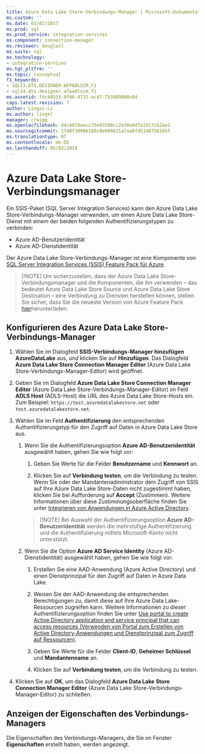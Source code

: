 ```yaml
---
title: Azure Data Lake Store-Verbindungs-Manager | Microsoft-Dokumentation
ms.custom: ''
ms.date: 03/02/2017
ms.prod: sql
ms.prod_service: integration-services
ms.component: connection-manager
ms.reviewer: douglasl
ms.suite: sql
ms.technology:
- integration-services
ms.tgt_pltfrm: ''
ms.topic: conceptual
f1_keywords:
- SQL13.DTS.DESIGNER.AFPADLSCM.F1
- sql14.dts.designer.afpadlscm.f1
ms.assetid: f4c44553-0f08-4731-ac47-7534990b8c8d
caps.latest.revision: 7
author: Lingxi-Li
ms.author: lingxl
manager: craigg
ms.openlocfilehash: 44cb070aacc75e93509cc2e30addfa1917c62ae1
ms.sourcegitcommit: 1740f3090b168c0e809611a7aa6fd514075616bf
ms.translationtype: HT
ms.contentlocale: de-DE
ms.lasthandoff: 05/03/2018
---
```

# <a name="azure-data-lake-store-connection-manager"></a>Azure Data Lake Store-Verbindungsmanager
Ein SSIS-Paket (SQL Server Integration Services) kann den Azure Data Lake Store-Verbindungs-Manager verwenden, um einen Azure Data Lake Store-Dienst mit einem der beiden folgenden Authentifizierungstypen zu verbinden:
-   Azure AD-Benutzeridentität
-   Azure AD-Dienstidentität 

Der Azure Data Lake Store-Verbindungs-Manager ist eine Komponente von [SQL Server Integration Services (SSIS) Feature Pack für Azure](../../integration-services/azure-feature-pack-for-integration-services-ssis.md).

>   [!NOTE]
> Um sicherzustellen, dass der Azure Data Lake Store-Verbindungsmanager und die Komponenten, die ihn verwenden – das bedeutet Azure Data Lake Store Source und Azure Data Lake Store Destination – eine Verbindung zu Diensten herstellen können, stellen Sie sicher, dass Sie die neueste Version von Azure Feature Pack [hier](https://www.microsoft.com/download/details.aspx?id=49492)herunterladen. 
 
## <a name="configure-the-azure-data-lake-store-connection-manager"></a>Konfigurieren des Azure Data Lake Store-Verbindungs-Manager

1.  Wählen Sie im Dialogfeld **SSIS-Verbindungs-Manager hinzufügen** **AzureDataLake** aus, und klicken Sie auf **Hinzufügen**. Das Dialogfeld **Azure Data Lake Store Connection Manager Editor** (Azure Data Lake Store-Verbindungs-Manager-Editor) wird geöffnet.
  
2.  Geben Sie im Dialogfeld **Azure Data Lake Store Connection Manager Editor** (Azure Data Lake Store-Verbindungs-Manager-Editor) im Feld **ADLS Host** (ADLS-Host) die URL des Azure Data Lake Store-Hosts ein. Zum Beispiel: `https://test.azuredatalakestore.net` oder `test.azuredatalakestore.net`.
  
3.  Wählen Sie im Feld **Authentifizierung** den entsprechenden Authentifizierungstyp für den Zugriff auf Daten in Azure Data Lake Store aus.

    1.  Wenn Sie die Authentifizierungsoption **Azure AD-Benutzeridentität** ausgewählt haben, gehen Sie wie folgt vor:
        1. Geben Sie Werte für die Felder **Benutzername** und **Kennwort** an. 
    
        2. Klicken Sie auf **Verbindung testen**, um die Verbindung zu testen. Wenn Sie oder der Mandantenadministrator dem Zugriff von SSIS auf Ihre Azure Data Lake Store-Daten nicht zugestimmt haben, klicken Sie bei Aufforderung auf **Accept** (Zustimmen). Weitere Informationen über diese Zustimmungsoberfläche finden Sie unter [Integrieren von Anwendungen in Azure Active Directory](https://docs.microsoft.com/azure/active-directory/active-directory-integrating-applications#updating-an-application).
    
        >   [!NOTE] 
        > Bei Auswahl der Authentifizierungsoption **Azure AD-Benutzeridentität** werden die mehrstufige Authentifizierung und die Authentifizierung mittels Microsoft-Konto nicht unterstützt.
    
    2. Wenn Sie die Option **Azure AD Service Identity** (Azure AD-Dienstidentität) ausgewählt haben, gehen Sie wie folgt vor:
        1. Erstellen Sie eine AAD-Anwendung (Azure Active Directory) und einen Dienstprinzipal für den Zugriff auf Daten in Azure Data Lake.
    
        2. Weisen Sie der AAD-Anwendung die entsprechenden Berechtigungen zu, damit diese auf Ihre Azure Data Lake-Ressourcen zugreifen kann. Weitere Informationen zu dieser Authentifizierungsoption finden Sie unter [Use portal to create Active Directory application and service principal that can access resources (Verwenden von Portal zum Erstellen von Active Directory-Anwendungen und Dienstprinzipal zum Zugriff auf Ressourcen)](https://docs.microsoft.com/azure/azure-resource-manager/resource-group-create-service-principal-portal).
    
        3. Geben Sie Werte für die Felder **Client-ID**, **Geheimer Schlüssel** und **Mandantenname** an.
    
        4. Klicken Sie auf **Verbindung testen**, um die Verbindung zu testen.  
  
6.  Klicken Sie auf **OK**, um das Dialogfeld **Azure Data Lake Store Connection Manager Editor** (Azure Data Lake Store-Verbindungs-Manager-Editor) zu schließen.  

## <a name="view-the-properties-of-the-connection-manager"></a>Anzeigen der Eigenschaften des Verbindungs-Managers
Die Eigenschaften des Verbindungs-Managers, die Sie im Fenster **Eigenschaften** erstellt haben, werden angezeigt.  
  
  
